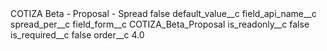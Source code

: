 <?xml version="1.0" encoding="UTF-8"?>
<CustomMetadata xmlns="http://soap.sforce.com/2006/04/metadata" xmlns:xsi="http://www.w3.org/2001/XMLSchema-instance" xmlns:xsd="http://www.w3.org/2001/XMLSchema">
    <label>COTIZA Beta - Proposal - Spread</label>
    <protected>false</protected>
    <values>
        <field>default_value__c</field>
        <value xsi:nil="true"/>
    </values>
    <values>
        <field>field_api_name__c</field>
        <value xsi:type="xsd:string">spread_per__c</value>
    </values>
    <values>
        <field>field_form__c</field>
        <value xsi:type="xsd:string">COTIZA_Beta_Proposal</value>
    </values>
    <values>
        <field>is_readonly__c</field>
        <value xsi:type="xsd:boolean">false</value>
    </values>
    <values>
        <field>is_required__c</field>
        <value xsi:type="xsd:boolean">false</value>
    </values>
    <values>
        <field>order__c</field>
        <value xsi:type="xsd:double">4.0</value>
    </values>
</CustomMetadata>
